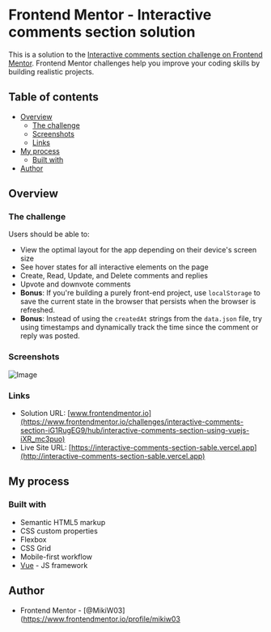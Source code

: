 # Frontend Mentor - Interactive comments section solution

This is a solution to the [Interactive comments section challenge on Frontend Mentor](https://www.frontendmentor.io/challenges/interactive-comments-section-iG1RugEG9). Frontend Mentor challenges help you improve your coding skills by building realistic projects. 

## Table of contents

- [Overview](#overview)
  - [The challenge](#the-challenge)
  - [Screenshots](#screenshots)
  - [Links](#links)
- [My process](#my-process)
  - [Built with](#built-with)
- [Author](#author)

## Overview

### The challenge

Users should be able to:

- View the optimal layout for the app depending on their device's screen size
- See hover states for all interactive elements on the page
- Create, Read, Update, and Delete comments and replies
- Upvote and downvote comments
- **Bonus**: If you're building a purely front-end project, use `localStorage` to save the current state in the browser that persists when the browser is refreshed.
- **Bonus**: Instead of using the `createdAt` strings from the `data.json` file, try using timestamps and dynamically track the time since the comment or reply was posted.

### Screenshots

![Image](https://user-images.githubusercontent.com/93322229/178357250-a05c795a-632f-407a-9ea8-4993331a12e2.png)

### Links

- Solution URL: [www.frontendmentor.io](https://www.frontendmentor.io/challenges/interactive-comments-section-iG1RugEG9/hub/interactive-comments-section-using-vuejs-iXR_mc3puo)
- Live Site URL: [https://interactive-comments-section-sable.vercel.app](http://interactive-comments-section-sable.vercel.app)

## My process

### Built with

- Semantic HTML5 markup
- CSS custom properties
- Flexbox
- CSS Grid
- Mobile-first workflow
- [Vue](https://vuejs.org/) - JS framework

## Author

- Frontend Mentor - [@MikiW03](https://www.frontendmentor.io/profile/mikiw03
